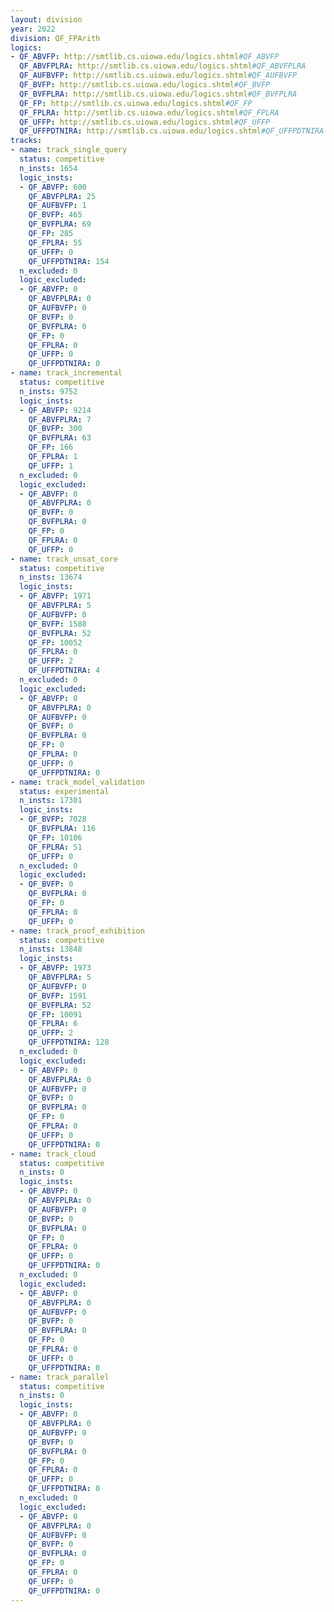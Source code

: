 ```yaml
---
layout: division
year: 2022
division: QF_FPArith
logics: 
- QF_ABVFP: http://smtlib.cs.uiowa.edu/logics.shtml#QF_ABVFP
  QF_ABVFPLRA: http://smtlib.cs.uiowa.edu/logics.shtml#QF_ABVFPLRA
  QF_AUFBVFP: http://smtlib.cs.uiowa.edu/logics.shtml#QF_AUFBVFP
  QF_BVFP: http://smtlib.cs.uiowa.edu/logics.shtml#QF_BVFP
  QF_BVFPLRA: http://smtlib.cs.uiowa.edu/logics.shtml#QF_BVFPLRA
  QF_FP: http://smtlib.cs.uiowa.edu/logics.shtml#QF_FP
  QF_FPLRA: http://smtlib.cs.uiowa.edu/logics.shtml#QF_FPLRA
  QF_UFFP: http://smtlib.cs.uiowa.edu/logics.shtml#QF_UFFP
  QF_UFFPDTNIRA: http://smtlib.cs.uiowa.edu/logics.shtml#QF_UFFPDTNIRA
tracks:
- name: track_single_query
  status: competitive
  n_insts: 1654
  logic_insts:
  - QF_ABVFP: 600
    QF_ABVFPLRA: 25
    QF_AUFBVFP: 1
    QF_BVFP: 465
    QF_BVFPLRA: 69
    QF_FP: 285
    QF_FPLRA: 55
    QF_UFFP: 0
    QF_UFFPDTNIRA: 154
  n_excluded: 0
  logic_excluded:
  - QF_ABVFP: 0
    QF_ABVFPLRA: 0
    QF_AUFBVFP: 0
    QF_BVFP: 0
    QF_BVFPLRA: 0
    QF_FP: 0
    QF_FPLRA: 0
    QF_UFFP: 0
    QF_UFFPDTNIRA: 0
- name: track_incremental
  status: competitive
  n_insts: 9752
  logic_insts:
  - QF_ABVFP: 9214
    QF_ABVFPLRA: 7
    QF_BVFP: 300
    QF_BVFPLRA: 63
    QF_FP: 166
    QF_FPLRA: 1
    QF_UFFP: 1
  n_excluded: 0
  logic_excluded:
  - QF_ABVFP: 0
    QF_ABVFPLRA: 0
    QF_BVFP: 0
    QF_BVFPLRA: 0
    QF_FP: 0
    QF_FPLRA: 0
    QF_UFFP: 0
- name: track_unsat_core
  status: competitive
  n_insts: 13674
  logic_insts:
  - QF_ABVFP: 1971
    QF_ABVFPLRA: 5
    QF_AUFBVFP: 0
    QF_BVFP: 1588
    QF_BVFPLRA: 52
    QF_FP: 10052
    QF_FPLRA: 0
    QF_UFFP: 2
    QF_UFFPDTNIRA: 4
  n_excluded: 0
  logic_excluded:
  - QF_ABVFP: 0
    QF_ABVFPLRA: 0
    QF_AUFBVFP: 0
    QF_BVFP: 0
    QF_BVFPLRA: 0
    QF_FP: 0
    QF_FPLRA: 0
    QF_UFFP: 0
    QF_UFFPDTNIRA: 0
- name: track_model_validation
  status: experimental
  n_insts: 17301
  logic_insts:
  - QF_BVFP: 7028
    QF_BVFPLRA: 116
    QF_FP: 10106
    QF_FPLRA: 51
    QF_UFFP: 0
  n_excluded: 0
  logic_excluded:
  - QF_BVFP: 0
    QF_BVFPLRA: 0
    QF_FP: 0
    QF_FPLRA: 0
    QF_UFFP: 0
- name: track_proof_exhibition
  status: competitive
  n_insts: 13848
  logic_insts:
  - QF_ABVFP: 1973
    QF_ABVFPLRA: 5
    QF_AUFBVFP: 0
    QF_BVFP: 1591
    QF_BVFPLRA: 52
    QF_FP: 10091
    QF_FPLRA: 6
    QF_UFFP: 2
    QF_UFFPDTNIRA: 128
  n_excluded: 0
  logic_excluded:
  - QF_ABVFP: 0
    QF_ABVFPLRA: 0
    QF_AUFBVFP: 0
    QF_BVFP: 0
    QF_BVFPLRA: 0
    QF_FP: 0
    QF_FPLRA: 0
    QF_UFFP: 0
    QF_UFFPDTNIRA: 0
- name: track_cloud
  status: competitive
  n_insts: 0
  logic_insts:
  - QF_ABVFP: 0
    QF_ABVFPLRA: 0
    QF_AUFBVFP: 0
    QF_BVFP: 0
    QF_BVFPLRA: 0
    QF_FP: 0
    QF_FPLRA: 0
    QF_UFFP: 0
    QF_UFFPDTNIRA: 0
  n_excluded: 0
  logic_excluded:
  - QF_ABVFP: 0
    QF_ABVFPLRA: 0
    QF_AUFBVFP: 0
    QF_BVFP: 0
    QF_BVFPLRA: 0
    QF_FP: 0
    QF_FPLRA: 0
    QF_UFFP: 0
    QF_UFFPDTNIRA: 0
- name: track_parallel
  status: competitive
  n_insts: 0
  logic_insts:
  - QF_ABVFP: 0
    QF_ABVFPLRA: 0
    QF_AUFBVFP: 0
    QF_BVFP: 0
    QF_BVFPLRA: 0
    QF_FP: 0
    QF_FPLRA: 0
    QF_UFFP: 0
    QF_UFFPDTNIRA: 0
  n_excluded: 0
  logic_excluded:
  - QF_ABVFP: 0
    QF_ABVFPLRA: 0
    QF_AUFBVFP: 0
    QF_BVFP: 0
    QF_BVFPLRA: 0
    QF_FP: 0
    QF_FPLRA: 0
    QF_UFFP: 0
    QF_UFFPDTNIRA: 0
---
```


